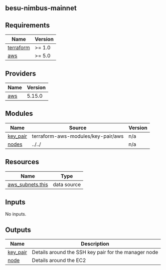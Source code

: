 ## besu-nimbus-mainnet

<!-- BEGIN_TF_DOCS -->
## Requirements

| Name | Version |
|------|---------|
| <a name="requirement_terraform"></a> [terraform](#requirement\_terraform) | >= 1.0 |
| <a name="requirement_aws"></a> [aws](#requirement\_aws) | >= 5.0 |

## Providers

| Name | Version |
|------|---------|
| <a name="provider_aws"></a> [aws](#provider\_aws) | 5.15.0 |

## Modules

| Name | Source | Version |
|------|--------|---------|
| <a name="module_key_pair"></a> [key\_pair](#module\_key\_pair) | terraform-aws-modules/key-pair/aws | n/a |
| <a name="module_nodes"></a> [nodes](#module\_nodes) | ../../ | n/a |

## Resources

| Name | Type |
|------|------|
| [aws_subnets.this](https://registry.terraform.io/providers/hashicorp/aws/latest/docs/data-sources/subnets) | data source |

## Inputs

No inputs.

## Outputs

| Name | Description |
|------|-------------|
| <a name="output_key_pair"></a> [key\_pair](#output\_key\_pair) | Details around the SSH key pair for the manager node |
| <a name="output_node"></a> [node](#output\_node) | Details around the EC2 |
<!-- END_TF_DOCS -->

